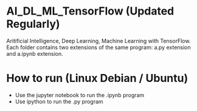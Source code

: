 # AI_DL_ML_TensorFlow (Updated Regularly)

Aritificial Intelligence, Deep Learning, Machine Learning with TensorFlow. Each folder contains two extensions of the same program: a.py extension and a.ipynb extension.

# How to run (Linux Debian / Ubuntu)

- Use the jupyter notebook to run the .ipynb program
- Use ipython to run the .py program
